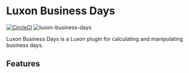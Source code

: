# Luxon Business Days

[![CircleCI](https://circleci.com/gh/amaidah/luxon-business-days/tree/master.svg?style=svg)](https://circleci.com/gh/amaidah/luxon-business-days/tree/master)
![luxon-business-days](https://badgen.net/bundlephobia/minzip/luxon-business-days)

Luxon Business Days is a Luxon plugin for calculating and manipulating business days.

## Features
